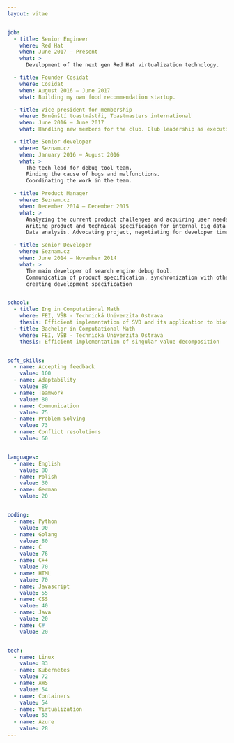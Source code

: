 ```yaml
---
layout: vitae


job:
  - title: Senior Engineer 
    where: Red Hat 
    when: June 2017 – Present
    what: >
      Development of the next gen Red Hat virtualization technology. 

  - title: Founder Cosidat 
    where: Cosidat 
    when: August 2016 – June 2017
    what: Building my own food recommendation startup. 

  - title: Vice president for membership
    where: Brněnští toastmástři, Toastmasters international 
    when: June 2016 – June 2017
    what: Handling new members for the club. Club leadership as executive board member.

  - title: Senior developer
    where: Seznam.cz
    when: January 2016 – August 2016
    what: >
      The tech lead for debug tool team. 
      Finding the cause of bugs and malfunctions. 
      Coordinating the work in the team. 

  - title: Product Manager 
    where: Seznam.cz
    when: December 2014 – December 2015
    what: >
      Analyzing the current product challenges and acquiring user needs. 
      Writing product and technical specificaion for internal big data system. 
      Data analysis. Advocating project, negotiating for developer time. 

  - title: Senior Developer 
    where: Seznam.cz
    when: June 2014 – November 2014
    what: >
      The main developer of search engine debug tool.
      Communication of product specification, synchronization with other teams,
      creating development specification


school:
  - title: Ing in Computational Math
    where: FEI, VŠB - Technická Univerzita Ostrava
    thesis: Efficient implementation of SVD and its application to biometric data processing 
  - title: Bachelor in Computational Math
    where: FEI, VŠB - Technická Univerzita Ostrava
    thesis: Efficient implementation of singular value decomposition


soft_skills:
  - name: Accepting feedback
    value: 100
  - name: Adaptability
    value: 80
  - name: Teamwork
    value: 80
  - name: Communication
    value: 75
  - name: Problem Solving
    value: 73
  - name: Conflict resolutions
    value: 60


languages:
  - name: English
    value: 80
  - name: Polish
    value: 30
  - name: German
    value: 20


coding:
  - name: Python
    value: 90
  - name: Golang
    value: 80
  - name: C
    value: 76
  - name: C++
    value: 70
  - name: HTML
    value: 70
  - name: Javascript
    value: 55
  - name: CSS
    value: 40
  - name: Java
    value: 20
  - name: C#
    value: 20


tech:
  - name: Linux
    value: 83
  - name: Kubernetes
    value: 72
  - name: AWS
    value: 54
  - name: Containers
    value: 54
  - name: Virtualization
    value: 53
  - name: Azure
    value: 28
---
```

